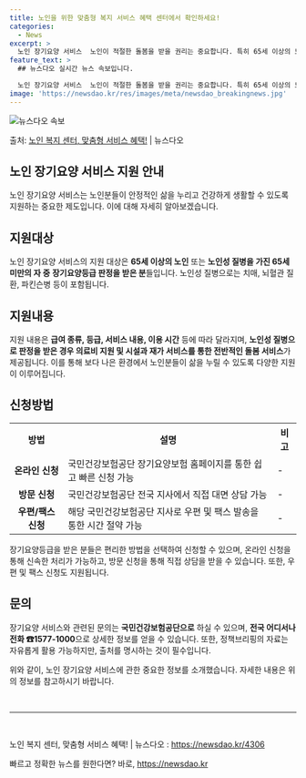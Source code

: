 ```yaml
---
title: 노인을 위한 맞춤형 복지 서비스 혜택 센터에서 확인하세요!
categories:
  - News
excerpt: >
  노인 장기요양 서비스  노인이 적절한 돌봄을 받을 권리는 중요합니다. 특히 65세 이상의 노인이나 장기요양등…
feature_text: >
  ## 뉴스다오 실시간 뉴스 속보입니다.

  노인 장기요양 서비스  노인이 적절한 돌봄을 받을 권리는 중요합니다. 특히 65세 이상의 노인이나 장기요양등…
image: 'https://newsdao.kr/res/images/meta/newsdao_breakingnews.jpg'
---
```


![뉴스다오 속보](https://newsdao.kr/res/images/meta/newsdao_breakingnews.jpg)

<p>출처: <a href="https://newsdao.kr/4306" rel="dofollow">노인 복지 센터, 맞춤형 서비스 혜택!</a> | 뉴스다오</p>

<h2 data-ke-size="size26">노인 장기요양 서비스 지원 안내</h2>
<p data-ke-size="size16">노인 장기요양 서비스는 노인분들이 안정적인 삶을 누리고 건강하게 생활할 수 있도록 지원하는 중요한 제도입니다. 이에 대해 자세히 알아보겠습니다.</p>

<h2 data-ke-size="size24">지원대상</h2>
<p data-ke-size="size16">노인 장기요양 서비스의 지원 대상은 <b>65세 이상의 노인</b> 또는 <b>노인성 질병을 가진 65세 미만의 자 중</b> <b>장기요양등급 판정을 받은 분</b>들입니다. 노인성 질병으로는 치매, 뇌혈관 질환, 파킨슨병 등이 포함됩니다.</p>

<h2 data-ke-size="size24">지원내용</h2>
<p data-ke-size="size16">지원 내용은 <b>급여 종류, 등급, 서비스 내용, 이용 시간</b> 등에 따라 달라지며, <b>노인성 질병으로 판정을 받은 경우 의료비 지원 및 시설과 재가 서비스를 통한 전반적인 돌봄 서비스</b>가 제공됩니다. 이를 통해 보다 나은 환경에서 노인분들이 삶을 누릴 수 있도록 다양한 지원이 이루어집니다.</p>

<h2 data-ke-size="size24">신청방법</h2>
<table>
  <tr>
    <th>방법</th>
    <th>설명</th>
    <th>비고</th>
  </tr>
  <tr>
    <td style="text-align: center; height: 17px;"><b>온라인 신청</b></td>
    <td>국민건강보험공단 장기요양보험 홈페이지를 통한 쉽고 빠른 신청 가능</td>
    <td>-</td>
  </tr>
  <tr>
    <td style="text-align: center; height: 17px;"><b>방문 신청</b></td>
    <td>국민건강보험공단 전국 지사에서 직접 대면 상담 가능</td>
    <td>-</td>
  </tr>
  <tr>
    <td style="text-align: center; height: 17px;"><b>우편/팩스 신청</b></td>
    <td>해당 국민건강보험공단 지사로 우편 및 팩스 발송을 통한 시간 절약 가능</td>
    <td>-</td>
  </tr>
</table>

<p data-ke-size="size16">장기요양등급을 받은 분들은 편리한 방법을 선택하여 신청할 수 있으며, 온라인 신청을 통해 신속한 처리가 가능하고, 방문 신청을 통해 직접 상담을 받을 수 있습니다. 또한, 우편 및 팩스 신청도 지원됩니다.</p>

<h2 data-ke-size="size24">문의</h2>
<p data-ke-size="size16">장기요양 서비스와 관련된 문의는 <b>국민건강보험공단으로</b> 하실 수 있으며, <b>전국 어디서나 전화 ☎1577-1000</b>으로 상세한 정보를 얻을 수 있습니다. 또한, 정책브리핑의 자료는 자유롭게 활용 가능하지만, 출처를 명시하는 것이 필수입니다.</p>

<p data-ke-size="size16">위와 같이, 노인 장기요양 서비스에 관한 중요한 정보를 소개했습니다. 자세한 내용은 위의 정보를 참고하시기 바랍니다.</p>
<p data-ke-size="size16">&nbsp;</p>

<hr>

<p data-ke-size="size16">&nbsp;</p>
<p data-ke-size="size16">노인 복지 센터, 맞춤형 서비스 혜택! | 뉴스다오 : <a href="https://newsdao.kr/4306">https://newsdao.kr/4306</a></p> 

빠르고 정확한 뉴스를 원한다면? 바로, <a href="https://newsdao.kr" rel="dofollow">https://newsdao.kr</a>


